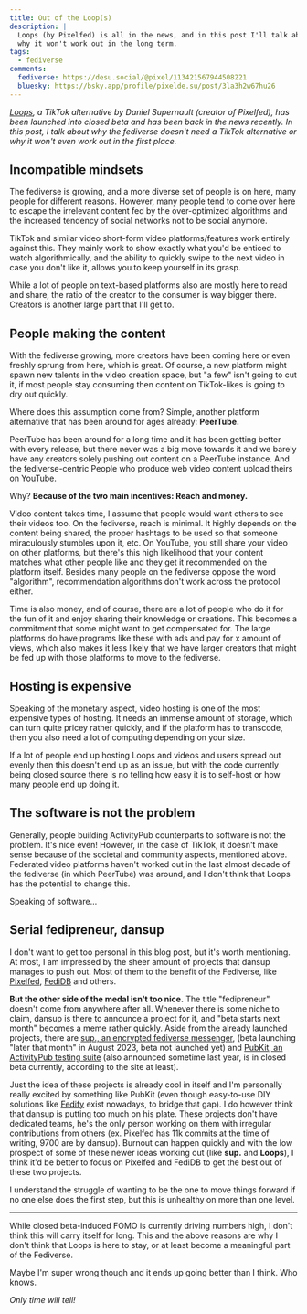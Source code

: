 ```yaml
---
title: Out of the Loop(s)
description: |
  Loops (by Pixelfed) is all in the news, and in this post I'll talk about
  why it won't work out in the long term.
tags:
  - fediverse
comments:
  fediverse: https://desu.social/@pixel/113421567944508221
  bluesky: https://bsky.app/profile/pixelde.su/post/3la3h2w67hu26
---
```


_[Loops](https://loops.video), a TikTok alternative by Daniel Supernault
(creator of Pixelfed), has been launched into closed beta and has been back in
the news recently. In this post, I talk about why the fediverse doesn't need a
TikTok alternative or why it won't even work out in the first place._

## Incompatible mindsets

The fediverse is growing, and a more diverse set of people is on here, many
people for different reasons. However, many people tend to come over here to
escape the irrelevant content fed by the over-optimized algorithms and the
increased tendency of social networks not to be social anymore.

TikTok and similar video short-form video platforms/features work entirely
against this. They mainly work to show exactly what you'd be enticed to watch
algorithmically, and the ability to quickly swipe to the next video in case you
don't like it, allows you to keep yourself in its grasp.

While a lot of people on text-based platforms also are mostly here to read and
share, the ratio of the creator to the consumer is way bigger there. Creators is
another large part that I'll get to.

## People making the content

With the fediverse growing, more creators have been coming here or even freshly
sprung from here, which is great. Of course, a new platform might spawn new
talents in the video creation space, but "a few" isn't going to cut it, if most
people stay consuming then content on TikTok-likes is going to dry out quickly.

Where does this assumption come from? Simple, another platform alternative that
has been around for ages already: **PeerTube.**

PeerTube has been around for a long time and it has been getting better with
every release, but there never was a big move towards it and we barely have any
creators solely pushing out content on a PeerTube instance. And the
fediverse-centric People who produce web video content upload theirs on YouTube.

Why? **Because of the two main incentives: Reach and money.**

Video content takes time, I assume that people would want others to see their
videos too. On the fediverse, reach is minimal. It highly depends on the content
being shared, the proper hashtags to be used so that someone miraculously
stumbles upon it, etc. On YouTube, you still share your video on other
platforms, but there's this high likelihood that your content matches what other
people like and they get it recommended on the platform itself. Besides many
people on the fediverse oppose the word "algorithm", recommendation algorithms
don't work across the protocol either.

Time is also money, and of course, there are a lot of people who do it for the
fun of it and enjoy sharing their knowledge or creations. This becomes a
commitment that some might want to get compensated for. The large platforms do
have programs like these with ads and pay for x amount of views, which also
makes it less likely that we have larger creators that might be fed up with
those platforms to move to the fediverse.

## Hosting is expensive

Speaking of the monetary aspect, video hosting is one of the most expensive
types of hosting. It needs an immense amount of storage, which can turn quite
pricey rather quickly, and if the platform has to transcode, then you also need
a lot of computing depending on your size.

If a lot of people end up hosting Loops and videos and users spread out evenly
then this doesn't end up as an issue, but with the code currently being closed
source there is no telling how easy it is to self-host or how many people end up
doing it.

## The software is not the problem

Generally, people building ActivityPub counterparts to software is not the
problem. It's nice even! However, in the case of TikTok, it doesn't make sense
because of the societal and community aspects, mentioned above. Federated video
platforms haven't worked out in the last almost decade of the fediverse (in
which PeerTube) was around, and I don't think that Loops has the potential to
change this.

Speaking of software...

## Serial fedipreneur, dansup

I don't want to get too personal in this blog post, but it's worth mentioning.
At most, I am impressed by the sheer amount of projects that dansup manages to
push out. Most of them to the benefit of the Fediverse, like
[Pixelfed](https://pixelfed.org/), [FediDB](https://fedidb.org/) and others.

**But the other side of the medal isn't too nice.** The title "fedipreneur"
doesn't come from anywhere after all. Whenever there is some niche to claim,
dansup is there to announce a project for it, and "beta starts next month"
becomes a meme rather quickly. Aside from the already launched projects, there
are
[sup., an encrypted fediverse messenger](https://mastodon.social/@dansup/110836811082599292),
(beta launching "later that month" in August 2023, beta not launched yet) and
[PubKit, an ActivityPub testing suite](https://pubkit.net/) (also announced
sometime last year, is in closed beta currently, according to the site at
least).

Just the idea of these projects is already cool in itself and I'm personally
really excited by something like PubKit (even though easy-to-use DIY solutions
like [Fedify](https://fedify.dev/) exist nowadays, to bridge that gap). I do
however think that dansup is putting too much on his plate. These projects don't
have dedicated teams, he's the only person working on them with irregular
contributions from others (ex. Pixelfed has 11k commits at the time of writing,
9700 are by dansup). Burnout can happen quickly and with the low prospect of
some of these newer ideas working out (like **sup.** and **Loops**), I think
it'd be better to focus on Pixelfed and FediDB to get the best out of these two
projects.

I understand the struggle of wanting to be the one to move things forward if no
one else does the first step, but this is unhealthy on more than one level.

---

While closed beta-induced FOMO is currently driving numbers high, I don't think
this will carry itself for long. This and the above reasons are why I don't
think that Loops is here to stay, or at least become a meaningful part of the
Fediverse.

Maybe I'm super wrong though and it ends up going better than I think. Who
knows.

_Only time will tell!_
